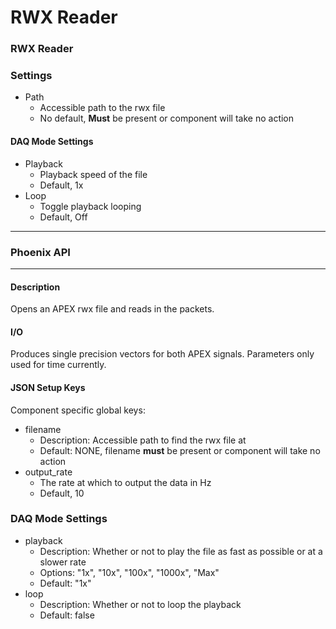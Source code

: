 # RWX Reader

### RWX Reader

### Settings

* Path
  * Accessible path to the rwx file
  * No default, **Must** be present or component will take no action

#### DAQ Mode Settings

* Playback
  * Playback speed of the file
  * Default, 1x
* Loop
  * Toggle playback looping
  * Default, Off

***

### Phoenix API

***

#### Description

Opens an APEX rwx file and reads in the packets.

#### I/O

Produces single precision vectors for both APEX signals. Parameters only used for time currently.

#### JSON Setup Keys

Component specific global keys:
- filename
	- Description: Accessible path to find the rwx file at
	- Default: NONE, filename **must** be present or component will take no action
- output_rate
	- The rate at which to output the data in Hz
	- Default, 10

### DAQ Mode Settings
- playback
	- Description: Whether or not to play the file as fast as possible or at a slower rate
	- Options: "1x", "10x", "100x", "1000x", "Max"
	- Default: "1x"
- loop
	- Description: Whether or not to loop the playback
	- Default: false
